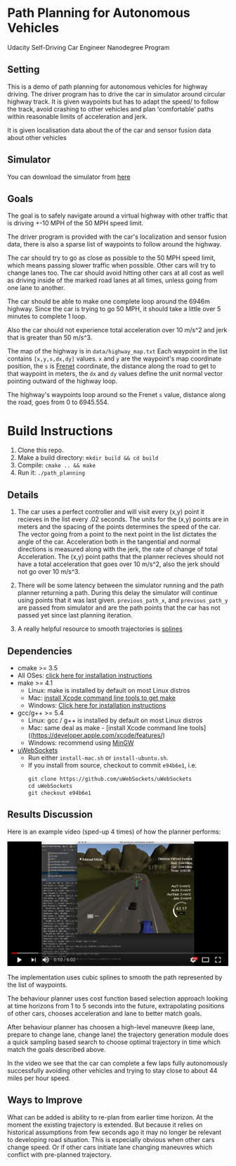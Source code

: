 # Path Planning for Autonomous Vehicles
Udacity Self-Driving Car Engineer Nanodegree Program 
   
## Setting
This is a demo of path planning for autonomous vehicles for
highway driving. The driver program has to drive the car in simulator
around circular highway track. It is given waypoints but has to adapt
the speed/ to follow the track, avoid crashing to other vehicles
and plan 'comfortable' paths within reasonable limits of acceleration
and jerk. 

It is given localisation data about the 
of the car and sensor fusion data about other vehicles
  
## Simulator
You can download the simulator from [here](https://github.com/udacity/self-driving-car-sim/releases/tag/T3_v1.2)

## Goals
The goal is to safely navigate around a virtual highway 
with other traffic that is driving +-10 MPH of the 50 MPH speed limit. 

The driver program is provided with the car's localization and 
sensor fusion data, 
there is also a sparse list of waypoints to follow around the highway. 

The car should try to go as close as possible to the 50 MPH speed 
limit, which means passing slower traffic when possible.
Other cars will try to change lanes too. 
The car should avoid hitting other cars at all cost as well as 
driving inside of the marked road lanes at all times, unless 
going from one lane to another. 

The car should be able to make one complete loop around the 6946m 
highway. Since the car is trying to go 50 MPH, it should take a 
little over 5 minutes to complete 1 loop. 

Also the car should not experience total acceleration over 10 m/s^2 and jerk that is greater than 50 m/s^3.

The map of the highway is in `data/highway_map.txt`
Each waypoint in the list contains `[x,y,s,dx,dy]` values. 
`x` and `y` are the waypoint's map coordinate position, the `s` 
is [Frenet](https://en.wikipedia.org/wiki/Frenet%E2%80%93Serret_formulas) 
coordinate, the distance along the road to get to 
that waypoint in 
meters, the `dx` and `dy` values define the unit normal vector 
pointing outward of the highway loop.

The highway's waypoints loop around so the Frenet `s` value, 
distance along the road, goes from 0 to 6945.554.

# Build Instructions

1. Clone this repo.
2. Make a build directory: `mkdir build && cd build`
3. Compile: `cmake .. && make`
4. Run it: `./path_planning`


## Details

1. The car uses a perfect controller and will visit 
every (x,y) point it recieves in the list every .02 seconds. 
The units for the (x,y) points are in meters and the spacing of 
the points determines the speed of the car. 
The vector going from a point to the next point in the list 
dictates the angle of the car. 
Acceleration both in the tangential and normal directions is 
measured along with the jerk, the rate of change of total 
Acceleration. 
The (x,y) point paths that the planner recieves should not 
have a total acceleration that goes over 10 m/s^2, 
also the jerk should not go over 10 m/s^3. 

2. There will be some latency between the simulator running 
and the path planner returning a path. 
During this delay the simulator will continue using points that 
it was last given. `previous_path_x`, and `previous_path_y`
are passed from simulator and are the path points that the car has
not passed yet since last planning iteration.

3. A really helpful resource to smooth trajectories is 
[splines](http://kluge.in-chemnitz.de/opensource/spline/)


## Dependencies

* cmake >= 3.5
 * All OSes: [click here for installation instructions](https://cmake.org/install/)
* make >= 4.1
  * Linux: make is installed by default on most Linux distros
  * Mac: [install Xcode command line tools to get make](https://developer.apple.com/xcode/features/)
  * Windows: [Click here for installation instructions](http://gnuwin32.sourceforge.net/packages/make.htm)
* gcc/g++ >= 5.4
  * Linux: gcc / g++ is installed by default on most Linux distros
  * Mac: same deal as make - [install Xcode command line tools]((https://developer.apple.com/xcode/features/)
  * Windows: recommend using [MinGW](http://www.mingw.org/)
* [uWebSockets](https://github.com/uWebSockets/uWebSockets)
  * Run either `install-mac.sh` or `install-ubuntu.sh`.
  * If you install from source, checkout to commit `e94b6e1`, i.e.
    ```
    git clone https://github.com/uWebSockets/uWebSockets 
    cd uWebSockets
    git checkout e94b6e1
    ```

## Results Discussion

Here is an example video (sped-up 4 times) of how the planner performs:

[![Video result](video_snapshot.png)](https://youtu.be/4v8bozDTjok)

The implementation uses cubic splines to smooth the path represented by
the list of waypoints. 

The behaviour planner uses cost function based
selection approach looking at time horizons from 1 to 5 seconds into
the future, extrapolating positions of other cars, chooses acceleration
and lane to better match goals.

After behaviour planner has choosen a high-level maneuvre (keep lane,
prepare to change lane, change lane) the trajectory generation module
does a quick sampling based search to choose optimal trajectory in time
which match the goals described above.

In the video we see that the car can complete a few laps fully autonomously
successfully avoiding other vehicles and trying to stay close to about
44 miles per hour speed.

## Ways to Improve

What can be added is ability to re-plan from earlier time horizon.
At the moment the existing trajectory is extended.
But because it relies on historical assumptions from few seconds ago
it may no longer be relevant to developing road situation.
This is especially obvious when other cars change speed.
Or if other cars initiate lane changing maneuvres which conflict
with pre-planned trajectory.


